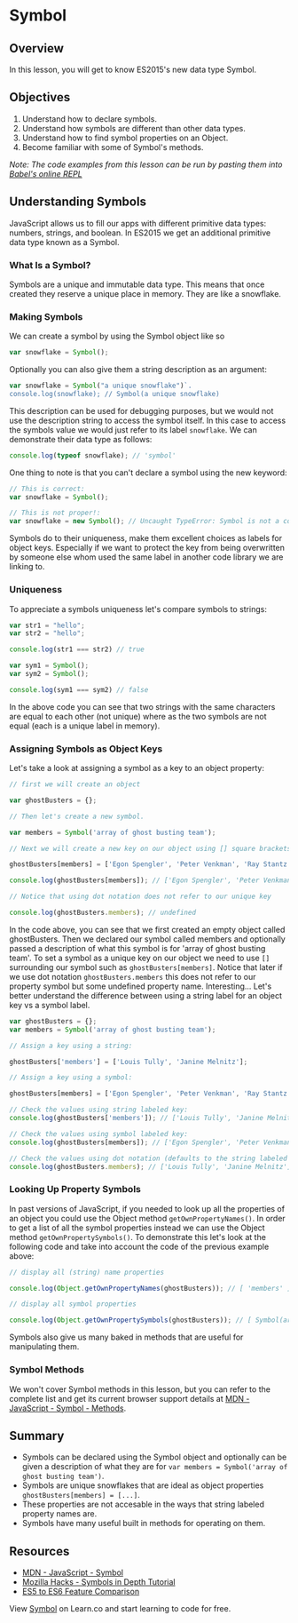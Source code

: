 # Symbol

## Overview

In this lesson, you will get to know ES2015's new data type Symbol.

## Objectives

1. Understand how to declare symbols.
2. Understand how symbols are different than other data types.
3. Understand how to find symbol properties on an Object.
4. Become familiar with some of Symbol's methods.

<!-- iframe of video lecture goes here -->

*Note: The code examples from this lesson can be run by pasting them into [Babel's online REPL](https://babeljs.io/repl/)*

## Understanding Symbols

JavaScript allows us to fill our apps with different primitive data types: numbers, strings, and boolean. In ES2015 we get an additional primitive data type known as a Symbol.

### What Is a Symbol?

Symbols are a unique and immutable data type. This means that once created they reserve a unique place in memory. They are like a snowflake.

### Making Symbols

We can create a symbol by using the Symbol object like so  
```javascript
var snowflake = Symbol();
```  
Optionally you can also give them a string description as an argument:  
```javascript
var snowflake = Symbol("a unique snowflake")`. 
console.log(snowflake); // Symbol(a unique snowflake)
``` 
This description can be used for debugging purposes, but we would not use the description string to access the symbol itself. In this case to access the symbols value we would just refer to its label `snowflake`.
We can demonstrate their data type as follows:  
```javascript
console.log(typeof snowflake); // 'symbol'
```
One thing to note is that you can't declare a symbol using the new keyword:
```javascript
// This is correct:
var snowflake = Symbol();

// This is not proper!:
var snowflake = new Symbol(); // Uncaught TypeError: Symbol is not a constructor
```
Symbols do to their uniqueness, make them excellent choices as labels for object keys. Especially if we want to protect the key from being overwritten by someone else whom used the same label in another code library we are linking to.

### Uniqueness

To appreciate a symbols uniqueness let's compare symbols to strings:  
```javascript
var str1 = "hello";
var str2 = "hello";

console.log(str1 === str2) // true

var sym1 = Symbol();
var sym2 = Symbol();

console.log(sym1 === sym2) // false
```  
In the above code you can see that two strings with the same characters are equal to each other (not unique) where as the two symbols are not equal (each is a unique label in memory).

### Assigning Symbols as Object Keys

Let's take a look at assigning a symbol as a key to an object property:
```javascript
// first we will create an object

var ghostBusters = {};

// Then let's create a new symbol.

var members = Symbol('array of ghost busting team');

// Next we will create a new key on our object using [] square brackets and assign it a value.

ghostBusters[members] = ['Egon Spengler', 'Peter Venkman', 'Ray Stantz', 'Winston Zeddemore'];

console.log(ghostBusters[members]); // ['Egon Spengler', 'Peter Venkman', 'Ray Stantz', 'Winston Zeddemore']

// Notice that using dot notation does not refer to our unique key

console.log(ghostBusters.members); // undefined
```  
In the code above, you can see that we first created an empty object called ghostBusters. Then we declared our symbol called members and optionally passed a description of what this symbol is for 'array of ghost busting team'. To set a symbol as a unique key on our object we need to use `[]` surrounding our symbol such as `ghostBusters[members]`. Notice that later if we use dot notation `ghostBusters.members` this does not refer to our property symbol but some undefined property name. Interesting... Let's better understand the difference between using a string label for an object key vs a symbol label.  
```javascript
var ghostBusters = {};
var members = Symbol('array of ghost busting team');

// Assign a key using a string:

ghostBusters['members'] = ['Louis Tully', 'Janine Melnitz'];

// Assign a key using a symbol:

ghostBusters[members] = ['Egon Spengler', 'Peter Venkman', 'Ray Stantz', 'Winston Zeddemore'];

// Check the values using string labeled key:
console.log(ghostBusters['members']); // ['Louis Tully', 'Janine Melnitz'];

// Check the values using symbol labeled key:
console.log(ghostBusters[members]); // ['Egon Spengler', 'Peter Venkman', 'Ray Stantz', 'Winston Zeddemore'];

// Check the values using dot notation (defaults to the string labeled key):
console.log(ghostBusters.members); // ['Louis Tully', 'Janine Melnitz'];)
```

### Looking Up Property Symbols

In past versions of JavaScript, if you needed to look up all the properties of an object you could use the Object method `getOwnPropertyNames()`. In order to get a list of all the symbol properties instead we can use the Object method `getOwnPropertySymbols()`. To demonstrate this let's look at the following code and take into account the code of the previous example above:  
```javascript
// display all (string) name properties

console.log(Object.getOwnPropertyNames(ghostBusters)); // [ 'members' ]

// display all symbol properties

console.log(Object.getOwnPropertySymbols(ghostBusters)); // [ Symbol(array of ghost busting team) ]
```

Symbols also give us many baked in methods that are useful for manipulating them.

### Symbol Methods

We won't cover Symbol methods in this lesson, but you can refer to the complete list and get its current browser support details at [MDN - JavaScript - Symbol - Methods](https://developer.mozilla.org/en-US/docs/Web/JavaScript/Reference/Global_Objects/Symbol#Methods).

## Summary

- Symbols can be declared using the Symbol object and optionally can be given a description of what they are for `var members = Symbol('array of ghost busting team')`.
- Symbols are unique snowflakes that are ideal as object properties `ghostBusters[members] = [...]`.
- These properties are not accesable in the ways that string labeled property names are.
- Symbols have many useful built in methods for operating on them.

## Resources

- [MDN - JavaScript - Symbol](https://developer.mozilla.org/en-US/docs/Web/JavaScript/Reference/Global_Objects/Symbol)
- [Mozilla Hacks - Symbols in Depth Tutorial](https://hacks.mozilla.org/2015/06/es6-in-depth-symbols/)
- [ES5 to ES6 Feature Comparison](http://es6-features.org/)

<p data-visibility='hidden'>View <a href='https://learn.co/lessons/es2015-symbol' title='Symbol'>Symbol</a> on Learn.co and start learning to code for free.</p>
